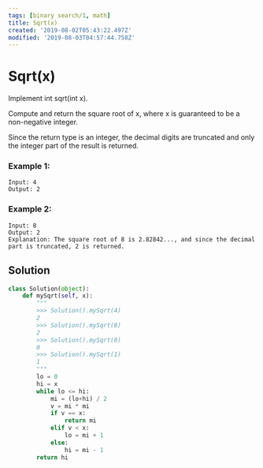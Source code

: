 ```yaml
---
tags: [binary search/1, math]
title: Sqrt(x)
created: '2019-08-02T05:43:22.497Z'
modified: '2019-08-03T04:57:44.758Z'
---
```


# Sqrt(x)

Implement int sqrt(int x).

Compute and return the square root of x, where x is guaranteed to be a non-negative integer.

Since the return type is an integer, the decimal digits are truncated and only the integer part of the result is returned.

### Example 1:

```
Input: 4
Output: 2
```

### Example 2:

```
Input: 8
Output: 2
Explanation: The square root of 8 is 2.82842..., and since the decimal part is truncated, 2 is returned.
```

## Solution

```python
class Solution(object):
    def mySqrt(self, x):
        """
        >>> Solution().mySqrt(4)
        2
        >>> Solution().mySqrt(8)
        2
        >>> Solution().mySqrt(0)
        0
        >>> Solution().mySqrt(1)
        1
        """
        lo = 0
        hi = x
        while lo <= hi:
            mi = (lo+hi) / 2
            v = mi * mi
            if v == x:
                return mi
            elif v < x:
                lo = mi + 1
            else:
                hi = mi - 1
        return hi
```
